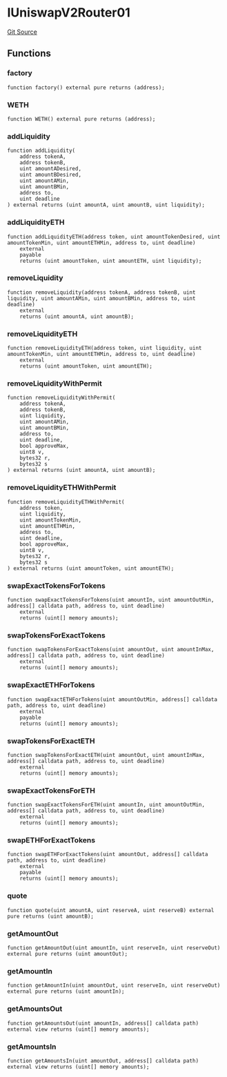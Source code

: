 # IUniswapV2Router01
[Git Source](https://github.com/FloorDAO/floor-v2/blob/c8169a0594ad07a37d169672a50f4155c41be809/src/interfaces/uniswap/IUniswapV2Router01.sol)


## Functions
### factory


```solidity
function factory() external pure returns (address);
```

### WETH


```solidity
function WETH() external pure returns (address);
```

### addLiquidity


```solidity
function addLiquidity(
    address tokenA,
    address tokenB,
    uint amountADesired,
    uint amountBDesired,
    uint amountAMin,
    uint amountBMin,
    address to,
    uint deadline
) external returns (uint amountA, uint amountB, uint liquidity);
```

### addLiquidityETH


```solidity
function addLiquidityETH(address token, uint amountTokenDesired, uint amountTokenMin, uint amountETHMin, address to, uint deadline)
    external
    payable
    returns (uint amountToken, uint amountETH, uint liquidity);
```

### removeLiquidity


```solidity
function removeLiquidity(address tokenA, address tokenB, uint liquidity, uint amountAMin, uint amountBMin, address to, uint deadline)
    external
    returns (uint amountA, uint amountB);
```

### removeLiquidityETH


```solidity
function removeLiquidityETH(address token, uint liquidity, uint amountTokenMin, uint amountETHMin, address to, uint deadline)
    external
    returns (uint amountToken, uint amountETH);
```

### removeLiquidityWithPermit


```solidity
function removeLiquidityWithPermit(
    address tokenA,
    address tokenB,
    uint liquidity,
    uint amountAMin,
    uint amountBMin,
    address to,
    uint deadline,
    bool approveMax,
    uint8 v,
    bytes32 r,
    bytes32 s
) external returns (uint amountA, uint amountB);
```

### removeLiquidityETHWithPermit


```solidity
function removeLiquidityETHWithPermit(
    address token,
    uint liquidity,
    uint amountTokenMin,
    uint amountETHMin,
    address to,
    uint deadline,
    bool approveMax,
    uint8 v,
    bytes32 r,
    bytes32 s
) external returns (uint amountToken, uint amountETH);
```

### swapExactTokensForTokens


```solidity
function swapExactTokensForTokens(uint amountIn, uint amountOutMin, address[] calldata path, address to, uint deadline)
    external
    returns (uint[] memory amounts);
```

### swapTokensForExactTokens


```solidity
function swapTokensForExactTokens(uint amountOut, uint amountInMax, address[] calldata path, address to, uint deadline)
    external
    returns (uint[] memory amounts);
```

### swapExactETHForTokens


```solidity
function swapExactETHForTokens(uint amountOutMin, address[] calldata path, address to, uint deadline)
    external
    payable
    returns (uint[] memory amounts);
```

### swapTokensForExactETH


```solidity
function swapTokensForExactETH(uint amountOut, uint amountInMax, address[] calldata path, address to, uint deadline)
    external
    returns (uint[] memory amounts);
```

### swapExactTokensForETH


```solidity
function swapExactTokensForETH(uint amountIn, uint amountOutMin, address[] calldata path, address to, uint deadline)
    external
    returns (uint[] memory amounts);
```

### swapETHForExactTokens


```solidity
function swapETHForExactTokens(uint amountOut, address[] calldata path, address to, uint deadline)
    external
    payable
    returns (uint[] memory amounts);
```

### quote


```solidity
function quote(uint amountA, uint reserveA, uint reserveB) external pure returns (uint amountB);
```

### getAmountOut


```solidity
function getAmountOut(uint amountIn, uint reserveIn, uint reserveOut) external pure returns (uint amountOut);
```

### getAmountIn


```solidity
function getAmountIn(uint amountOut, uint reserveIn, uint reserveOut) external pure returns (uint amountIn);
```

### getAmountsOut


```solidity
function getAmountsOut(uint amountIn, address[] calldata path) external view returns (uint[] memory amounts);
```

### getAmountsIn


```solidity
function getAmountsIn(uint amountOut, address[] calldata path) external view returns (uint[] memory amounts);
```

